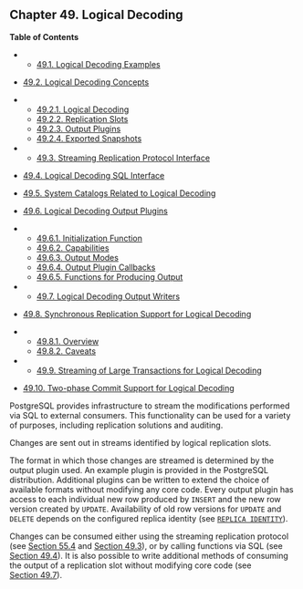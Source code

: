 ## Chapter 49. Logical Decoding

**Table of Contents**

  * *   [49.1. Logical Decoding Examples](logicaldecoding-example)
  * [49.2. Logical Decoding Concepts](logicaldecoding-explanation)

    

  * *   [49.2.1. Logical Decoding](logicaldecoding-explanation#LOGICALDECODING-EXPLANATION-LOG-DEC)
    * [49.2.2. Replication Slots](logicaldecoding-explanation#LOGICALDECODING-REPLICATION-SLOTS)
    * [49.2.3. Output Plugins](logicaldecoding-explanation#LOGICALDECODING-EXPLANATION-OUTPUT-PLUGINS)
    * [49.2.4. Exported Snapshots](logicaldecoding-explanation#LOGICALDECODING-EXPLANATION-EXPORTED-SNAPSHOTS)

  * *   [49.3. Streaming Replication Protocol Interface](logicaldecoding-walsender)
  * [49.4. Logical Decoding SQL Interface](logicaldecoding-sql)
  * [49.5. System Catalogs Related to Logical Decoding](logicaldecoding-catalogs)
  * [49.6. Logical Decoding Output Plugins](logicaldecoding-output-plugin)

    

  * *   [49.6.1. Initialization Function](logicaldecoding-output-plugin#LOGICALDECODING-OUTPUT-INIT)
    * [49.6.2. Capabilities](logicaldecoding-output-plugin#LOGICALDECODING-CAPABILITIES)
    * [49.6.3. Output Modes](logicaldecoding-output-plugin#LOGICALDECODING-OUTPUT-MODE)
    * [49.6.4. Output Plugin Callbacks](logicaldecoding-output-plugin#LOGICALDECODING-OUTPUT-PLUGIN-CALLBACKS)
    * [49.6.5. Functions for Producing Output](logicaldecoding-output-plugin#LOGICALDECODING-OUTPUT-PLUGIN-OUTPUT)

  * *   [49.7. Logical Decoding Output Writers](logicaldecoding-writer)
  * [49.8. Synchronous Replication Support for Logical Decoding](logicaldecoding-synchronous)

    

  * *   [49.8.1. Overview](logicaldecoding-synchronous#LOGICALDECODING-SYNCHRONOUS-OVERVIEW)
    * [49.8.2. Caveats](logicaldecoding-synchronous#LOGICALDECODING-SYNCHRONOUS-CAVEATS)

  * *   [49.9. Streaming of Large Transactions for Logical Decoding](logicaldecoding-streaming)
  * [49.10. Two-phase Commit Support for Logical Decoding](logicaldecoding-two-phase-commits)

PostgreSQL provides infrastructure to stream the modifications performed via SQL to external consumers. This functionality can be used for a variety of purposes, including replication solutions and auditing.

Changes are sent out in streams identified by logical replication slots.

The format in which those changes are streamed is determined by the output plugin used. An example plugin is provided in the PostgreSQL distribution. Additional plugins can be written to extend the choice of available formats without modifying any core code. Every output plugin has access to each individual new row produced by `INSERT` and the new row version created by `UPDATE`. Availability of old row versions for `UPDATE` and `DELETE` depends on the configured replica identity (see [`REPLICA IDENTITY`](sql-altertable#SQL-ALTERTABLE-REPLICA-IDENTITY)).

Changes can be consumed either using the streaming replication protocol (see [Section 55.4](protocol-replication "55.4. Streaming Replication Protocol") and [Section 49.3](logicaldecoding-walsender "49.3. Streaming Replication Protocol Interface")), or by calling functions via SQL (see [Section 49.4](logicaldecoding-sql "49.4. Logical Decoding SQL Interface")). It is also possible to write additional methods of consuming the output of a replication slot without modifying core code (see [Section 49.7](logicaldecoding-writer "49.7. Logical Decoding Output Writers")).